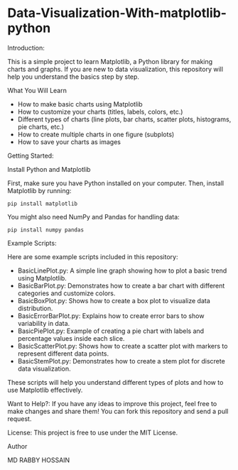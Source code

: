 # Data-Visualization-With-matplotlib-python

Introduction:

This is a simple project to learn Matplotlib, a Python library for making charts and graphs. If you are new to data visualization, this repository will help you understand the basics step by step.

What You Will Learn

- How to make basic charts using Matplotlib
- How to customize your charts (titles, labels, colors, etc.)
- Different types of charts (line plots, bar charts, scatter plots, histograms, pie charts, etc.)
- How to create multiple charts in one figure (subplots)
- How to save your charts as images

Getting Started:

Install Python and Matplotlib

First, make sure you have Python installed on your computer. Then, install Matplotlib by running:

```
pip install matplotlib
```

You might also need NumPy and Pandas for handling data:

```
pip install numpy pandas
```

Example Scripts:

Here are some example scripts included in this repository:

- BasicLinePlot.py: A simple line graph showing how to plot a basic trend using Matplotlib.
- BasicBarPlot.py: Demonstrates how to create a bar chart with different categories and customize colors.
- BasicBoxPlot.py: Shows how to create a box plot to visualize data distribution.
- BasicErrorBarPlot.py: Explains how to create error bars to show variability in data.
- BasicPiePlot.py: Example of creating a pie chart with labels and percentage values inside each slice.
- BasicScatterPlot.py: Shows how to create a scatter plot with markers to represent different data points.
- BasicStemPlot.py: Demonstrates how to create a stem plot for discrete data visualization.

These scripts will help you understand different types of plots and how to use Matplotlib effectively.

Want to Help?:
If you have any ideas to improve this project, feel free to make changes and share them! You can fork this repository and send a pull request.

License:
This project is free to use under the MIT License.

Author

MD RABBY HOSSAIN

